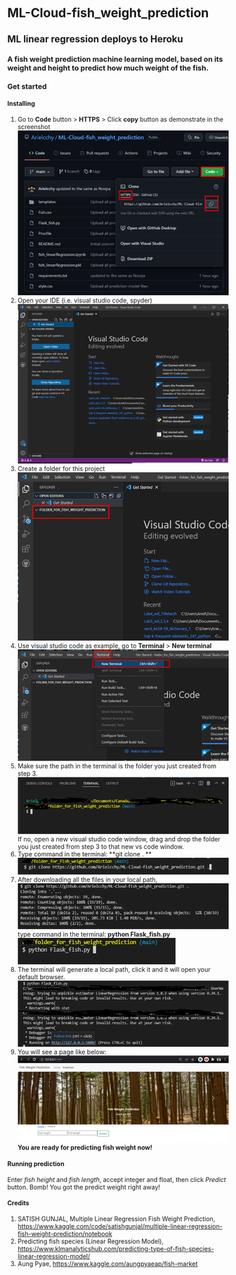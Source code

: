 # ML-Cloud-fish_weight_prediction
## ML linear regression deploys to Heroku
### A fish weight prediction machine learning model, based on its weight and height to predict how much weight of the fish.

### Get started

#### Installing
1. Go to **Code** button > **HTTPS** > Click **copy** button as demonstrate in the screenshot  
![copy_github_path](https://github.com/Arielcchy/ML-Cloud-fish_weight_prediction/blob/main/readme_pic/Picture1.png?raw=true)  
2. Open your IDE (i.e. visual studio code, spyder)  
![open_IDE](https://github.com/Arielcchy/ML-Cloud-fish_weight_prediction/blob/main/readme_pic/Picture2.png?raw=true)  
4.	Create a folder for this project  
![create_a_folder](https://github.com/Arielcchy/ML-Cloud-fish_weight_prediction/blob/main/readme_pic/Picture3.png?raw=true)  
4.	Use visual studio code as example, go to **Terminal** > **New terminal**  
![vscode_open_terminal](https://github.com/Arielcchy/ML-Cloud-fish_weight_prediction/blob/main/readme_pic/Picture4.png?raw=true)  
5.	Make sure the path in the terminal is the folder you just created from step 3.  
![check_path](https://github.com/Arielcchy/ML-Cloud-fish_weight_prediction/blob/main/readme_pic/Picture5.png?raw=true)  
If no, open a new visual studio code window, drag and drop the folder you just created from step 3 to that new vs code window.  
6.	Type command in the terminal: **git clone <path copied from github> . **  
![clone_github_file](https://github.com/Arielcchy/ML-Cloud-fish_weight_prediction/blob/main/readme_pic/Picture6.png?raw=true)  
7.	After downloading all the files in your local path,  
![terminal_downloaded_success](https://github.com/Arielcchy/ML-Cloud-fish_weight_prediction/blob/main/readme_pic/Picture7.png?raw=true)  
  type command in the terminal: **python Flask_fish.py**  
![run_python_in_terminal](https://github.com/Arielcchy/ML-Cloud-fish_weight_prediction/blob/main/readme_pic/Picture8.png?raw=true)  
8.	The terminal will generate a local path, click it and it will open your default browser.  
![local_path_in_terminal](https://github.com/Arielcchy/ML-Cloud-fish_weight_prediction/blob/main/readme_pic/Picture9.png?raw=true)  
9.	You will see a page like below:  
![webpage](https://github.com/Arielcchy/ML-Cloud-fish_weight_prediction/blob/main/readme_pic/Picture10.png?raw=true)  
**You are ready for predicting fish weight now!**  

#### Running prediction
Enter *fish height* and *fish length*, accept integer and float, then click *Predict* button. Bomb! You got the predict weight right away!  

#### Credits  
1.	SATISH GUNJAL, Multiple Linear Regression Fish Weight Prediction, https://www.kaggle.com/code/satishgunjal/multiple-linear-regression-fish-weight-prediction/notebook
2.	Predicting fish species (Linear Regression Model), https://www.klmanalyticshub.com/predicting-type-of-fish-species-linear-regression-model/
3.	Aung Pyae, https://www.kaggle.com/aungpyaeap/fish-market



